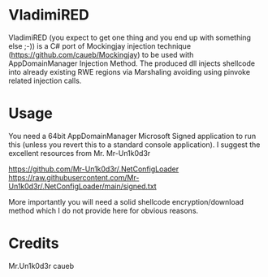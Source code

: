 # VladimiRED

VladimiRED (you expect to get one thing and you end up with something else ;-)) is a C# port of Mockingjay injection technique (https://github.com/caueb/Mockingjay) to be used with AppDomainManager Injection Method.
The produced dll injects shellcode into already existing RWE regions via Marshaling avoiding using pinvoke related injection calls.

# Usage
You need a 64bit AppDomainManager Microsoft Signed application to run this (unless you revert this to a standard console application). 
I suggest the excellent resources from Mr. Mr-Un1k0d3r

https://github.com/Mr-Un1k0d3r/.NetConfigLoader
https://raw.githubusercontent.com/Mr-Un1k0d3r/.NetConfigLoader/main/signed.txt

More importantly you will need a solid shellcode encryption/download method which I do not provide here for obvious reasons.

# Credits
Mr.Un1k0d3r
caueb

